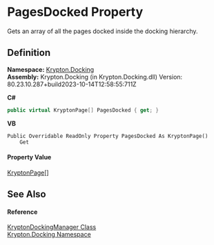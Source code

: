 # PagesDocked Property


Gets an array of all the pages docked inside the docking hierarchy.



## Definition
**Namespace:** <a href="98399376-cf41-9454-4b4d-4fab2ca20bc7.md">Krypton.Docking</a>  
**Assembly:** Krypton.Docking (in Krypton.Docking.dll) Version: 80.23.10.287+build2023-10-14T12:58:55:711Z

**C#**
``` C#
public virtual KryptonPage[] PagesDocked { get; }
```
**VB**
``` VB
Public Overridable ReadOnly Property PagesDocked As KryptonPage()
	Get
```



#### Property Value
<a href="6152055e-8626-d35d-405b-6d965a03471a.md">KryptonPage</a>[]

## See Also


#### Reference
<a href="6c9c237d-95cb-a4ce-72c6-cd7684d3287e.md">KryptonDockingManager Class</a>  
<a href="98399376-cf41-9454-4b4d-4fab2ca20bc7.md">Krypton.Docking Namespace</a>  
